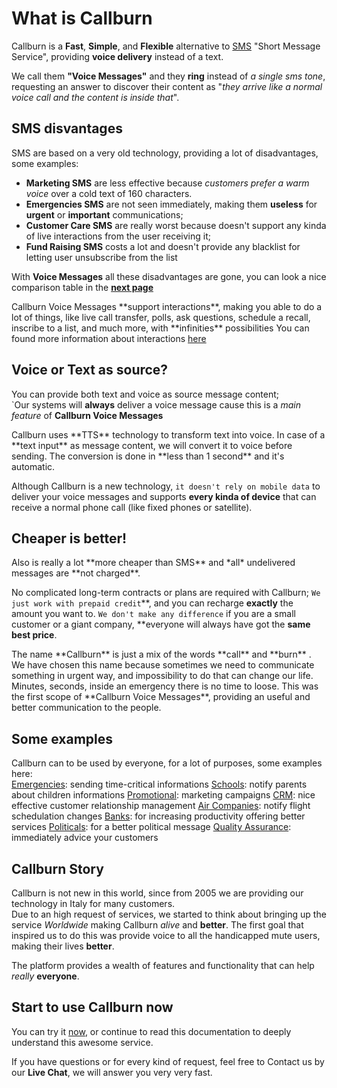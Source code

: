 <h1>What is Callburn</h1>

Callburn is a **Fast**, **Simple**, and **Flexible** alternative to [SMS](https://en.wikipedia.org/wiki/Short_Message_Service) "Short Message Service", providing **voice delivery** instead of a text.

We call them **"Voice Messages"** and they **ring** instead of *a single sms tone*, requesting an answer to discover their content as "*they arrive like a normal voice call and the content is inside that*".     


<h2>SMS disvantages</h2>
SMS are based on a very old technology, providing a lot of disadvantages, some examples:

* **Marketing SMS** are less effective because *customers prefer a warm voice* over a cold text of 160 characters.
* **Emergencies SMS** are not seen immediately, making them **useless** for **urgent** or **important** communications;	
* **Customer Care SMS** are really worst because doesn't support any kinda of live interactions from the user receiving it;
* **Fund Raising SMS** costs a lot and doesn't provide any blacklist for letting user unsubscribe from the list

With **Voice Messages** all these disadvantages are gone, you can look a nice comparison table in the <a href="#" ui-sref="docs({dir:'what-is-callburn/sms-comparison'})"> **next page** </a>          


<note-box type="tip">
Callburn Voice Messages **support interactions**, making you able to do a lot of things, like live call transfer, polls, ask questions, schedule a recall, inscribe to a list, and much more, with **infinities** possibilities 
You can found more information about interactions <a href="#" ui-sref="docs({dir:'interactions'})"> here</a>
</note-box>


<h2>Voice or Text as source?</h2>

You can provide both text and voice as source message content;		
 `Our systems will **always** deliver a voice message cause this is a *main feature* of **Callburn Voice Messages** 


<note-box type="note">
Callburn uses **TTS** technology to transform text into voice. In case of a **text input** as message content, we will convert it to voice before sending. The conversion is done in **less than 1 second** and it's automatic.
</note-box>

Although Callburn is a new technology, `it doesn't rely on mobile data` to deliver your voice messages and supports **every kinda of device** that can receive a normal phone call (like fixed phones or satellite).

<h2>Cheaper is better!</h2>
Also is really a lot **more cheaper than SMS** and *all* undelivered messages are **not charged**.		

No complicated long-term contracts or plans are required with Callburn; 
`We just work with prepaid credit`**, and you can recharge **exactly** the amount you want to.
`We don't make any difference` if you are a small customer or a giant company, **everyone will always have got the **same best price**.		

<note-box type="info">
The name **Callburn** is just a mix of the words **call** and **burn** . We have chosen this name because sometimes we need to communicate something in urgent way, and impossibility to do that can change our life. Minutes, seconds, inside an emergency there is no time to loose. This was the first scope of **Callburn Voice Messages**, providing an useful and better communication to the people.	
</note-box>	


<h2>Some examples</h2>
Callburn can to be used by everyone, for a lot of purposes, some examples here:
		
<div class="clearfix"></div>
<a href="#" ui-sref="docs({dir:'typical-uses/public-entities'})"> Emergencies</a>: sending time-critical informations	   		
<a href="#" ui-sref="docs({dir:'typical-uses/public-entities'})"> Schools</a>: notify parents about children informations       
<a href="#" ui-sref="docs({dir:'typical-uses/corporate-marketing'})"> Promotional</a>: marketing campaigns      
<a href="#" ui-sref="docs({dir:'typical-uses/corporate-marketing'})"> CRM</a>: nice effective customer relationship management      
<a href="#" ui-sref="docs({dir:'typical-uses/air-companies'})"> Air Companies</a>: notify flight schedulation changes      
<a href="#" ui-sref="docs({dir:'typical-uses/banks'})"> Banks</a>: for increasing productivity offering better services      
<a href="#" ui-sref="docs({dir:'typical-uses/politics'})"> Politicals</a>: for a better political message      
<a href="#" ui-sref="docs({dir:'typical-uses/quality-assurance'})"> Quality Assurance</a>: immediately advice your customers      


<h2> Callburn Story</h2>

Callburn is not new in this world, since from 2005 we are providing our technology in Italy for many customers.     
Due to an high request of services, we started to think about bringing up the service *Worldwide* making Callburn *alive* and **better**. The first goal that inspired us to do this was provide voice to all the handicapped mute users, making their lives **better**.

The platform provides a wealth of features and functionality that can help *really* **everyone**.

<h2> Start to use Callburn now</h2>

You can try it [now](#https://app.callburn.com), or continue to read this documentation to deeply understand this awesome service.		

If you have questions or for every kind of request, feel free to Contact us by our **Live Chat**, we will answer you very very fast.
